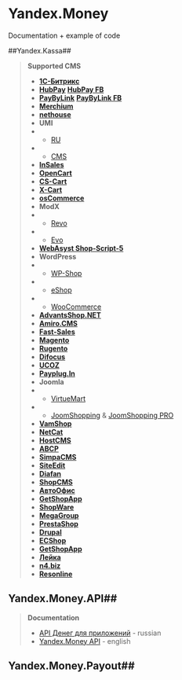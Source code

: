 Yandex.Money
================================

Documentation + example of code

##Yandex.Kassa##

> **Supported CMS**
> * [**1С-Битрикс**](http://dev.1c-bitrix.ru/learning/course/index.php?COURSE_ID=42&LESSON_ID=3547)
> * [**HubPay**](http://hubpay.ru/)  [**HubPay FB**](https://www.facebook.com/hubpayinc)
> * [**PayByLink**](http://paybylink.com/instruction/)  [**PayByLink FB**](https://www.facebook.com/paybylink)
> * [**Merchium**](http://www.merchium.ru/yandex/)
> * [**nethouse**](http://nethouse.ru/)
> * **UMI**
> * * [RU](http://umi.ru/)
> * * [CMS](http://www.umi-cms.ru/)
> * [**InSales**](http://www.insales.ru/)
> * [**OpenCart**](https://github.com/aTastyCookie/yandexmoney_opencart)
> * [**CS-Cart**](http://yandexmoney.cs-cart.ru/instructions.html)
> * [**X-Cart**](http://www.x-cart.ru/yandex-money.html)
> * [**osCommerce**](https://github.com/aTastyCookie/yandexmoney_oscommerce)
> * **ModX**
> * - [Revo](https://github.com/aTastyCookie/yandexmoney_modx)
> * - [Evo](https://github.com/aTastyCookie/yandexmoney_modx_evo)
> * [**WebAsyst Shop-Script-5**](http://www.shop-script.ru/)
> * **WordPress**
> * - [WP-Shop](https://wordpress.org/plugins/wp-shop-yandex/)
> * - [eShop](https://github.com/aTastyCookie/yandexmoney_wp_eshop)
> * - [WooCommerce](https://github.com/aTastyCookie/yandexmoney_wp_woocommerce)
> * [**AdvantsShop.NET**](http://www.advantshop.net/)
> * [**Amiro.CMS**](http://manual.amiro.ru/doc/servisnye-moduli/nastrojka-sistemy/nastrojki-platezhnyh-sistem/#q6)
> * [**Fast-Sales**](http://fast-sales.ru/)
> * [**Magento**](http://www.magentocommerce.com/magento-connect/catalog/product/view/id/19716/s/yandex-money-payment-module/category/12848/)
> * [**Rugento**](http://www.rugento.ru/yandexmoney-payment-module.html)
> * [**Difocus**](http://shopexpress.difocus.ru/new_help/payments/yakassa)
> * [**UCOZ**](http://manual.ucoz.net/board/34-1-0-549)
> * [**Payplug.In**](http://payplug.in/)
> * **Joomla**
> * - [VirtueMart](https://github.com/aTastyCookie/yandexmoney_joomla_mammuthus)
> * - [JoomShopping](https://github.com/aTastyCookie/yandexmoney_joomla) & [JoomShopping PRO](http://joomshopping.pro/yandex-cashbox.html)
> * [**VamShop**](http://vamshop.ru/)
> * [**NetCat**](http://netcat.ru/)
> * [**HostCMS**](https://github.com/aTastyCookie/yandexmoney_hostcms)
> * [**ABCP**](http://docs.abcp.ru/wiki/Payments:YandexMoney)
> * [**SimpaCMS**](http://simplacms.ru/)
> * [**SiteEdit**](http://help.siteedit.ru/yandex-kassa/)
> * [**Diafan**](http://cms.diafan.ru/)
> * [**ShopCMS**](https://github.com/aTastyCookie/yandexmoney_shopcms)
> * [**АвтоОфис**](https://autoweboffice.com/)
> * [**GetShopApp**](https://www.getshopapp.com/)
> * [**ShopWare**](https://github.com/aTastyCookie/yandexmoney_shopware)
> * [**MegaGroup**](http://megagroup.ru/)
> * [**PrestaShop**](http://addons.prestashop.com/ru/payments-gateways/16686--.html)
> * [**Drupal**](https://github.com/aTastyCookie/yandexmoney_drupal_commerce_and_ubercart)
> * [**ECShop**](https://github.com/aTastyCookie/yandexmoney_ecshop)
> * [**GetShopApp**](https://www.getshopapp.com/)
> * [**Лейка**](https://github.com/Teplitsa/Leyka)
> * [**n4.biz**](http://n4.biz/recieve-payments)
> * [**Resonline**](http://resonline.ru/)


## Yandex.Money.API##

> **Documentation**
> - [API Денег для приложений](https://tech.yandex.ru/money/) - russian
> - [Yandex.Money API](https://tech.yandex.com/money/) - english

## Yandex.Money.Payout##
